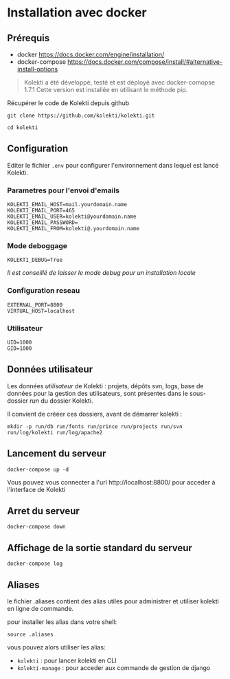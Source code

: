 Installation avec docker
========================

Prérequis
---------

* docker https://docs.docker.com/engine/installation/
* docker-compose https://docs.docker.com/compose/install/#alternative-install-options

> Kolekti a été développé, testé et est déployé avec docker-comopse 1.7.1
> Cette version est installée en utilisant le méthode pip.

Récupérer le code de Kolekti depuis github

    git clone https://github.com/kolekti/kolekti.git

    cd kolekti

Configuration
-------------

Editer le fichier `.env` pour configurer l'environnement dans lequel est lancé Kolekti.

### Parametres pour l'envoi d'emails

    KOLEKTI_EMAIL_HOST=mail.yourdomain.name
    KOLEKTI_EMAIL_PORT=465
    KOLEKTI_EMAIL_USER=kolekti@yourdomain.name
    KOLEKTI_EMAIL_PASSWORD=
    KOLEKTI_EMAIL_FROM=kolekti@.yourdomain.name

### Mode deboggage

    KOLEKTI_DEBUG=True

*Il est conseillé de laisser le mode debug pour un installation locale*

### Configuration reseau

    EXTERNAL_PORT=8800
    VIRTUAL_HOST=localhost

### Utilisateur

    UID=1000
    GID=1000

Données utilisateur
-------------------

Les données *utilisateur* de Kolekti : projets, dépôts svn, logs, base de données pour la gestion des utilisateurs, sont présentes dans le sous-dossier *run* du dossier Kolekti.

Il convient de crééer ces dossiers, avant de démarrer kolekti :

    mkdir -p run/db run/fonts run/prince run/projects run/svn run/log/kolekti run/log/apache2


Lancement du serveur
--------------------

    docker-compose up -d

Vous pouvez vous connecter a l'url http://localhost:8800/ pour acceder à l'interface de Kolekti

Arret du serveur
----------------

    docker-compose down

Affichage de la sortie standard du serveur
------------------------------------------

    docker-compose log

Aliases
-------

le fichier .aliases contient des alias utiles pour administrer et utiliser kolekti en ligne de commande.

pour installer les alias dans votre shell:

    source .aliases

vous pouvez alors utiliser les alias:

* `kolekti` : pour lancer kolekti en CLI
* `kolekti-manage` : pour acceder aux commande de gestion de django

